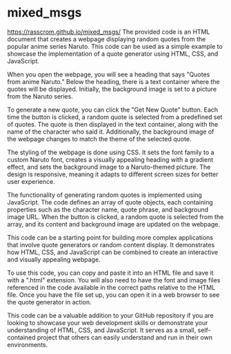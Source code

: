 # mixed_msgs
https://rasscrom.github.io/mixed_msgs/
The provided code is an HTML document that creates a webpage displaying random quotes from the popular anime series Naruto. This code can be used as a simple example to showcase the implementation of a quote generator using HTML, CSS, and JavaScript.

When you open the webpage, you will see a heading that says "Quotes from anime Naruto." Below the heading, there is a text container where the quotes will be displayed. Initially, the background image is set to a picture from the Naruto series.

To generate a new quote, you can click the "Get New Quote" button. Each time the button is clicked, a random quote is selected from a predefined set of quotes. The quote is then displayed in the text container, along with the name of the character who said it. Additionally, the background image of the webpage changes to match the theme of the selected quote.

The styling of the webpage is done using CSS. It sets the font family to a custom Naruto font, creates a visually appealing heading with a gradient effect, and sets the background image to a Naruto-themed picture. The design is responsive, meaning it adapts to different screen sizes for better user experience.

The functionality of generating random quotes is implemented using JavaScript. The code defines an array of quote objects, each containing properties such as the character name, quote phrase, and background image URL. When the button is clicked, a random quote is selected from the array, and its content and background image are updated on the webpage.

This code can be a starting point for building more complex applications that involve quote generators or random content display. It demonstrates how HTML, CSS, and JavaScript can be combined to create an interactive and visually appealing webpage.

To use this code, you can copy and paste it into an HTML file and save it with a ".html" extension. You will also need to have the font and image files referenced in the code available in the correct paths relative to the HTML file. Once you have the file set up, you can open it in a web browser to see the quote generator in action.

This code can be a valuable addition to your GitHub repository if you are looking to showcase your web development skills or demonstrate your understanding of HTML, CSS, and JavaScript. It serves as a small, self-contained project that others can easily understand and run in their own environments.
